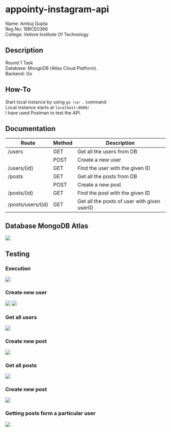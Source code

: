 # appointy-instagram-api

Name: Ambuj Gupta  
Reg No: 19BCE0366  
College: Vellore Institute Of Technology  

## Description

Round 1 Task  
Database: MongoDB (Atlas Cloud Platform).  
Backend: Go  

## How-To

Start local instance by using `go run .` command  
Local instance starts at `localhost:8080/`  
I have used Postman to test the API.

## Documentation

| Route             | Method | Description                                 |
|-------------------|--------|---------------------------------------------|
| /users            | GET    | Get all the users from DB                   |
|                   | POST   | Create a new user                           |
| /users/{id}       | GET    | Find the user with the given ID             |
| /posts            | GET    | Get all the posts from DB                   |
|                   | POST   | Create a new post                           |
| /posts/{id}       | GET    | Find the post with the given ID             |
| /posts/users/{id} | GET    | Get all the posts of user with given userID |

## Database MongoDB Atlas
![](/images/9_DatabaseCollection.png)

## Testing
### Execution
![](/images/1_vscode.png)

### Create new user
![](/images/2_new_user.png)
![](/images/3_new_user.png)

### Get all users
![](/images/4_get_all_users.png)

### Create new post
![](/images/5_new_post.png)

### Get all posts
![](/images/6_get_all_posts.png)

### Create new post
![](/images/7_new_post.png)

### Getting posts form a particular user
![](/images/8_posts_from_user.png)
